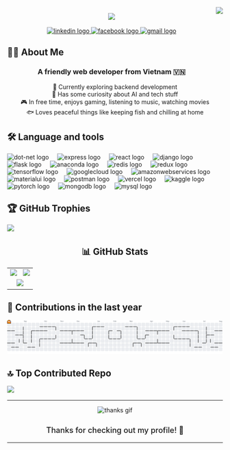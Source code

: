 <img align="right" height="150" src="https://media.giphy.com/media/M9gbBd9nbDrOTu1Mqx/giphy.gif"  />

<p align="center">
  <img src="https://readme-typing-svg.herokuapp.com?weight=700&color=F7498B&background=FFFFFF00&lines=Hello+and+welcome+to+my+GitHub!+👨‍💻;Glad+you%27re+here!+🚀;Hope+you+find+something+cool+here+✨" />

</p> 


<div align="center">
  <a href="https://www.linkedin.com/in/nhan-dang-to-7512b734b/" target="_blank">
    <img src="https://img.shields.io/static/v1?message=LinkedIn&logo=linkedin&label=&color=0077B5&logoColor=white&labelColor=&style=for-the-badge" height="25" alt="linkedin logo"  />
  </a>
  <a href="https://www.facebook.com/nhan.dangto/" target="_blank">
    <img src="https://img.shields.io/static/v1?message=Facebook&logo=facebook&label=&color=1877F2&logoColor=white&labelColor=&style=for-the-badge" height="25" alt="facebook logo"  />
  </a>
  <a href="dangtonhan2002@gmail.com" target="_blank">
    <img src="https://img.shields.io/static/v1?message=Gmail&logo=gmail&label=&color=D14836&logoColor=white&labelColor=&style=for-the-badge" height="25" alt="gmail logo"  />
  </a>
</div>


<h2 align="left">👩‍💻 About Me</h2>

<h3 align="center">A friendly web developer from Vietnam 🇻🇳</h3>

<p align="center">
  🚀 Currently exploring backend development<br>
  🤖 Has some curiosity about AI and tech stuff<br>
  🎮 In free time, enjoys gaming, listening to music, watching movies<br>
  🐟 Loves peaceful things like keeping fish and chilling at home
</p>



<h2 align="left">🛠 Language and tools</h2>

<div align="left">
  <img src="https://cdn.jsdelivr.net/gh/devicons/devicon/icons/dot-net/dot-net-plain-wordmark.svg" height="40" alt="dot-net logo"  />
  <img width="12" />
  <img src="https://skillicons.dev/icons?i=express" height="40" alt="express logo"  />
  <img width="12" />
  <img src="https://cdn.simpleicons.org/react/61DAFB" height="40" alt="react logo"  />
  <img width="12" />
  <img src="https://skillicons.dev/icons?i=django" height="40" alt="django logo"  />
  <img width="12" />
  <img src="https://skillicons.dev/icons?i=flask" height="40" alt="flask logo"  />
  <img width="12" />
  <img src="https://cdn.simpleicons.org/anaconda/44A833" height="40" alt="anaconda logo"  />
  <img width="12" />
  <img src="https://skillicons.dev/icons?i=redis" height="40" alt="redis logo"  />
  <img width="12" />
  <img src="https://skillicons.dev/icons?i=redux" height="40" alt="redux logo"  />
  <img width="12" />
  <img src="https://cdn.jsdelivr.net/gh/devicons/devicon/icons/tensorflow/tensorflow-original.svg" height="40" alt="tensorflow logo"  />
  <img width="12" />
  <img src="https://skillicons.dev/icons?i=gcp" height="40" alt="googlecloud logo"  />
  <img width="12" />
  <img src="https://skillicons.dev/icons?i=aws" height="40" alt="amazonwebservices logo"  />
  <img width="12" />
  <img src="https://skillicons.dev/icons?i=materialui" height="40" alt="materialui logo"  />
  <img width="12" />
  <img src="https://skillicons.dev/icons?i=postman" height="40" alt="postman logo"  />
  <img width="12" />
  <img src="https://skillicons.dev/icons?i=vercel" height="40" alt="vercel logo"  />
  <img width="12" />
  <img src="https://cdn.simpleicons.org/kaggle/20BEFF" height="40" alt="kaggle logo"  />
  <img width="12" />
  <img src="https://cdn.simpleicons.org/pytorch/EE4C2C" height="40" alt="pytorch logo"  />
  <img width="12" />
  <img src="https://skillicons.dev/icons?i=mongodb" height="40" alt="mongodb logo"  />
  <img width="12" />
  <img src="https://skillicons.dev/icons?i=mysql" height="40" alt="mysql logo"  />
</div>

<h2>🏆 GitHub Trophies</h2>
<img src="https://github-profile-trophy.vercel.app/?username=HitDrama&theme=dracula&no-frame=false&no-bg=false&margin-w=4" />

<h2 align="center">📊 GitHub Stats</h2>

<table align="center">
  <tr>
    <!-- Hàng 1: Hai biểu đồ cạnh nhau -->
    <td>
      <img src="https://github-readme-stats.vercel.app/api?username=HitDrama&theme=nightowl&hide_border=false&include_all_commits=true&count_private=false" height="200" />
    </td>
    <td>
      <img src="https://nirzak-streak-stats.vercel.app/?user=HitDrama&theme=nightowl&hide_border=false" height="200" />
    </td>
  </tr>
  <tr>
    <!-- Hàng 2: Một biểu đồ chiếm toàn bộ chiều ngang -->
    <td colspan="2" align="center">
      <img src="https://github-readme-stats.vercel.app/api/top-langs/?username=HitDrama&theme=nightowl&hide_border=false&include_all_commits=true&count_private=false&layout=compact" height="200" />
    </td>
  </tr>
</table>



<!-- <h2>✍️ Random Dev Quote</h2>
<img src="https://quotes-github-readme.vercel.app/api?type=horizontal&theme=radical" /> -->

<h2 align="left">📅 Contributions in the last year</h3>


<picture>
  <source media="(prefers-color-scheme: dark)" srcset="https://raw.githubusercontent.com/HitDrama/HitDrama/output/pacman-contribution-graph-dark.svg">
  <source media="(prefers-color-scheme: dark)" srcset="https://raw.githubusercontent.com/HitDrama/HitDrama/output/pacman-contribution-graph.svg">
  <img alt="pacman contribution graph" src="https://raw.githubusercontent.com/HitDrama/HitDrama/output/pacman-contribution-graph.svg">
</picture>

<h2>🔝 Top Contributed Repo</h2>
<img src="https://github-contributor-stats.vercel.app/api?username=HitDrama&limit=5&theme=tokyonight&combine_all_yearly_contributions=true" />




<hr/>

<div align="center">
  <img src="https://i.imgflip.com/65efzo.gif" height="80" alt="thanks gif" style="margin-bottom: 10px;" />
  <p style="font-size: 18px; font-weight: 500;">Thanks for checking out my profile! 🙌</p>
</div>

<hr/>


<!-- Proudly created with GPRM ( https://gprm.itsvg.in ) -->
